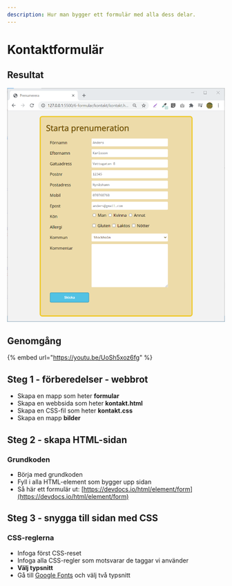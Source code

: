 ```yaml
---
description: Hur man bygger ett formulär med alla dess delar.
---
```


# Kontaktformulär

## Resultat

![](../.gitbook/assets/image%20%2872%29.png)

## Genomgång

{% embed url="https://youtu.be/UoSh5xoz6fg" %}

## Steg 1 - förberedelser - webbrot

* Skapa en mapp som heter **formular**
* Skapa en webbsida som heter **kontakt.html**
* Skapa en CSS-fil som heter **kontakt.css**
* Skapa en mapp **bilder**

## Steg 2 - skapa HTML-sidan <a id="steg-2-skapa-html-sida"></a>

### Grundkoden

* Börja med grundkoden
* Fyll i alla HTML-element som bygger upp sidan
* Så här ett formulär ut: [https://devdocs.io/html/element/form](https://devdocs.io/html/element/form)

## **Steg 3 - snygga till sidan med CSS** <a id="steg-3-snygga-till-sidan-med-css"></a>

### CSS-reglerna <a id="css-reglerna"></a>

* Infoga först CSS-reset
* Infoga alla CSS-regler som motsvarar de taggar vi använder
* **Välj typsnitt**
* Gå till [Google Fonts](https://fonts.google.com) och välj två typsnitt

